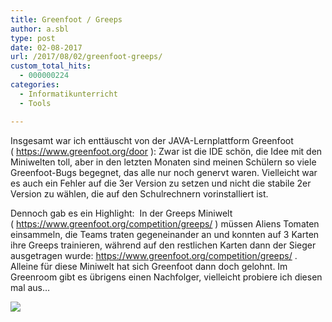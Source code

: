 ```yaml
---
title: Greenfoot / Greeps
author: a.sbl
type: post
date: 02-08-2017
url: /2017/08/02/greenfoot-greeps/
custom_total_hits:
  - 000000224
categories:
  - Informatikunterricht
  - Tools

---
```

Insgesamt war ich enttäuscht von der JAVA-Lernplattform Greenfoot ( <https://www.greenfoot.org/door> ): Zwar ist die IDE schön, die Idee mit den Miniwelten toll, aber in den letzten Monaten sind meinen Schülern so viele Greenfoot-Bugs begegnet, das alle nur noch genervt waren. Vielleicht war es auch ein Fehler auf die 3er Version zu setzen und nicht die stabile 2er Version zu wählen, die auf den Schulrechnern vorinstalliert ist.

Dennoch gab es ein Highlight:  In der Greeps Miniwelt ( <https://www.greenfoot.org/competition/greeps/> ) müssen Aliens Tomaten einsammeln, die Teams traten gegeneinander an und konnten auf 3 Karten ihre Greeps trainieren, während auf den restlichen Karten dann der Sieger ausgetragen wurde: <https://www.greenfoot.org/competition/greeps/> . Alleine für diese Miniwelt hat sich Greenfoot dann doch gelohnt. Im Greenroom gibt es übrigens einen Nachfolger, vielleicht probiere ich diesen mal aus&#8230;

![][1]

 [1]: https://it-teaching.de/blog/content/images/2017/07/greeps.png
